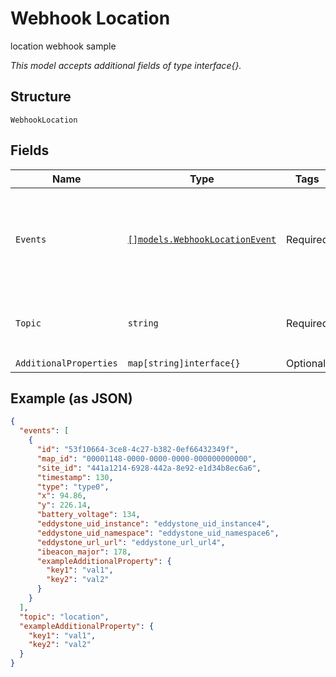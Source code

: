 
# Webhook Location

location webhook sample

*This model accepts additional fields of type interface{}.*

## Structure

`WebhookLocation`

## Fields

| Name | Type | Tags | Description |
|  --- | --- | --- | --- |
| `Events` | [`[]models.WebhookLocationEvent`](../../doc/models/webhook-location-event.md) | Required | List of events<br>**Constraints**: *Minimum Items*: `1`, *Unique Items Required* |
| `Topic` | `string` | Required | Topic subscribed to<br>**Default**: `"location"` |
| `AdditionalProperties` | `map[string]interface{}` | Optional | - |

## Example (as JSON)

```json
{
  "events": [
    {
      "id": "53f10664-3ce8-4c27-b382-0ef66432349f",
      "map_id": "00001148-0000-0000-0000-000000000000",
      "site_id": "441a1214-6928-442a-8e92-e1d34b8ec6a6",
      "timestamp": 130,
      "type": "type0",
      "x": 94.86,
      "y": 226.14,
      "battery_voltage": 134,
      "eddystone_uid_instance": "eddystone_uid_instance4",
      "eddystone_uid_namespace": "eddystone_uid_namespace6",
      "eddystone_url_url": "eddystone_url_url4",
      "ibeacon_major": 178,
      "exampleAdditionalProperty": {
        "key1": "val1",
        "key2": "val2"
      }
    }
  ],
  "topic": "location",
  "exampleAdditionalProperty": {
    "key1": "val1",
    "key2": "val2"
  }
}
```

